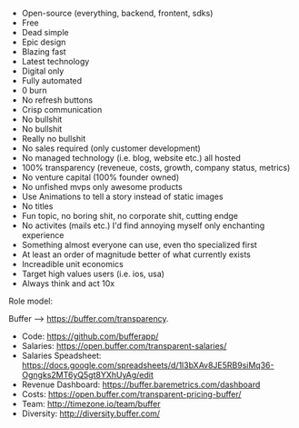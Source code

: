 - Open-source (everything, backend, frontent, sdks)
- Free
- Dead simple
- Epic design
- Blazing fast
- Latest technology
- Digital only
- Fully automated
- 0 burn
- No refresh buttons
- Crisp communication
- No bullshit
- No bullshit
- Really no bullshit
- No sales required (only customer development)
- No managed technology (i.e. blog, website etc.) all hosted
- 100% transparency (reveneue, costs, growth, company status, metrics)
- No venture capital (100% founder owned)
- No unfished mvps only awesome products
- Use Animations to tell a story instead of static images
- No titles
- Fun topic, no boring shit, no corporate shit, cutting endge
- No activites (mails etc.) I'd find annoying myself only enchanting experience
- Something almost everyone can use, even tho specialized first
- At least an order of magnitude better of what currently exists
- Increadible unit economics
- Target high values users (i.e. ios, usa)
- Always think and act 10x

Role model:

Buffer --> https://buffer.com/transparency.

- Code: https://github.com/bufferapp/
- Salaries: https://open.buffer.com/transparent-salaries/
- Salaries Speadsheet: https://docs.google.com/spreadsheets/d/1l3bXAv8JE5RB9siMq36-Ogngks2MT6yQ5gt8YXhUyAg/edit
- Revenue Dashboard: https://buffer.baremetrics.com/dashboard
- Costs: https://open.buffer.com/transparent-pricing-buffer/
- Team: http://timezone.io/team/buffer
- Diversity: http://diversity.buffer.com/
